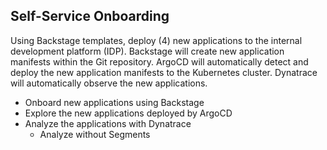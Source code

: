 ## Self-Service Onboarding

Using Backstage templates, deploy (4) new applications to the internal development platform (IDP).  Backstage will create new application manifests within the Git repository.  ArgoCD will automatically detect and deploy the new application manifests to the Kubernetes cluster.  Dynatrace will automatically observe the new applications.

* Onboard new applications using Backstage
* Explore the new applications deployed by ArgoCD
* Analyze the applications with Dynatrace
    - Analyze without Segments
